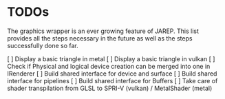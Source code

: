 # TODOs

The graphics wrapper is an ever growing feature of JAREP. This list provides all the steps necessary in the future
as well as the steps successfully done so far.

[ ] Display a basic triangle in metal
[ ] Display a basic triangle in vulkan
[ ] Check if Physical and logical device creation can be merged into one in IRenderer
[ ] Build shared interface for device and surface
[ ] Build shared interface for pipelines
[ ] Build shared interface for Buffers
[ ] Take care of shader transpilation from GLSL to SPRI-V (vulkan) / MetalShader (metal)